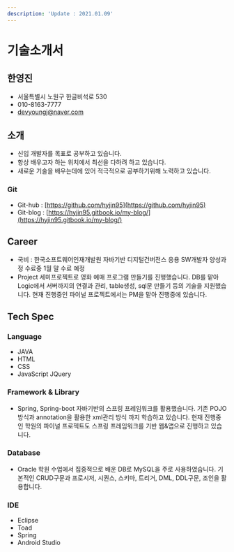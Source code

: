 ```yaml
---
description: 'Update : 2021.01.09'
---
```


# 기술소개서

## 한영진

* 서울특별시 노원구 한글비석로 530
* 010-8163-7777
* devyoungj@naver.com

## 소개

* 신입 개발자를 목표로 공부하고 있습니다.
* 항상 배우고자 하는 위치에서 최선을 다하려 하고 있습니다.
* 새로운 기술을 배우는데에 있어 적극적으로 공부하기위해 노력하고 있습니다.

### Git

* Git-hub : [https://github.com/hyjin95](https://github.com/hyjin95)
* Git-blog : [https://hyjin95.gitbook.io/my-blog/](https://hyjin95.gitbook.io/my-blog/)

## Career

* 국비 : 한국소프트웨어인재개발원 자바기반 디지털건버전스 응용 SW개발자 양성과정 수료중 1월 말 수료 예정
* Project 세미프로젝트로 영화 예매 프로그램 만들기를 진행했습니다. DB를 맡아 Logic에서 서버까지의 연결과 관리, table생성, sql문 만들기 등의 기술을 지원했습니다. 현재 진행중인 파이널 프로젝트에서는 PM을 맡아 진행중에 있습니다.

## Tech Spec

### Language

* JAVA
* HTML
* CSS
* JavaScript JQuery

### Framework & Library

* Spring, Spring-boot 자바기반의 스프링 프레임워크를 활용했습니다. 기존 POJO방식과 annotation을 활용한 xml관리 방식 까지 학습하고 있습니다. 현재 진행중인 학원의 파이널 프로젝트도 스프링 프레임워크를 기반 웹&앱으로 진행하고 있습니다.

### Database

* Oracle  학원 수업에서 집중적으로 배운 DB로 MySQL을 주로 사용하였습니다.  기본적인 CRUD구문과 프로시저, 시퀀스, 스키마, 트리거, DML, DDL구문, 조인을 활용합니다.

### IDE

* Eclipse
* Toad
* Spring
* Android Studio

